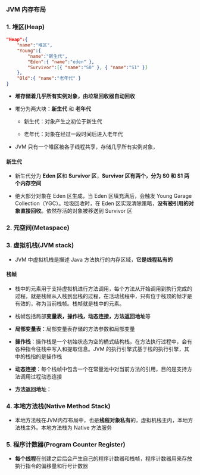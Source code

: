 ### JVM 内存布局

### 1. 堆区(Heap)

```json
"Heap":{
    "name":"堆区",
    "Young":{
        "name":"新生代",
        "Eden":{ "name":"eden" },
        "Survivor":[{ "name":"S0" }, { "name":"S1" }]
    },
    "Old":{ "name":"老年代" }
}
```
- **堆存储着几乎所有实例对象，由垃圾回收器自动回收**

- 堆分为两大块：**新生代** 和 **老年代**
    - 新生代：对象产生之初位于新生代

    - 老年代：对象在经过一段时间后进入老年代

- JVM 只有一个堆区被各子线程共享，存储几乎所有实例对象，

#### 新生代

- 新生代分为 **Eden 区**和 **Survivor 区**，**Survivor 区有两个，分为 S0 和 S1 两个内存空间**

- 绝大部分对象在 Eden 区生成，当 Eden 区填充满后，会触发 Young Garage Collection（YGC）。垃圾回收时，在 Eden 区实现清除策略，**没有被引用的对象直接回收**。依然存活的对象被移送到 Survivor 区


### 2. 元空间(Metaspace)


### 3. 虚拟机栈(JVM stack)

- JVM 中虚拟机栈是描述 Java 方法执行的内存区域，**它是线程私有的**

#### 栈帧

- 栈中的元素用于支持虚拟机进行方法调用，每个方法从开始调用到执行完成的过程，就是栈帧从入栈到出栈的过程，在活动线程中，只有位于栈顶的帧才是有效的，称为当前栈帧。栈帧就是栈中的元素。

- 栈帧包括局部**变量表，操作栈，动态连接，方法返回地址**等

- **局部变量表**：局部变量表存储的方法参数和局部变量

- **操作栈**：操作栈是一个初始状态为空的桶式结构栈，在方法执行过程中，会有各种指令往栈中写入和提取信息。JVM 的执行引擎式基于栈的执行引擎，其中的栈指的是操作栈

- **动态连接**：每个栈帧中包含一个在常量池中对当前方法的引用，目的是支持方法调用过程动态连接

- **方法返回地址**：

### 4. 本地方法栈(Native Method Stack)

- 本地方法栈在JVM内存布局中，也是**线程对象私有**的，虚拟机栈主内，本地方法栈主外。本地方法栈为 Native 方法服务

### 5. 程序计数器(Program Counter Register)

- **每个线程**在创建之后后会产生自己的程序计数器和栈帧，程序计数器用来存放执行指令的偏移量和行号计数器